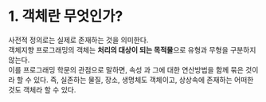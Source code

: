# 1. 객체란 무엇인가?
사전적 정의로는 실제로 존재하는 것을 의미한다.\
객체지향 프로그래밍의 객체는 **처리의 대상이 되는 목적물**으로 유형과 무형을 구분하지 않는다.\
이를 프로그래밍 학문의 관점으로 말하면, 속성 과 그에 대한 연산방법을 함께 묶은 것이라 할 수 있다.
즉, 실존하는 물질, 장소, 생명체도 객체이고, 상상속에 존재하는 어떠한 것도 객체라 할 수 있다.